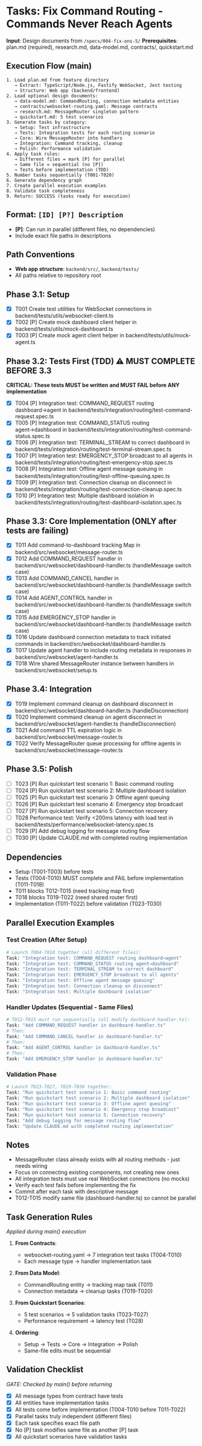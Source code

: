 # Tasks: Fix Command Routing - Commands Never Reach Agents

**Input**: Design documents from `/specs/004-fix-ons-5/`
**Prerequisites**: plan.md (required), research.md, data-model.md, contracts/, quickstart.md

## Execution Flow (main)
```
1. Load plan.md from feature directory
   → Extract: TypeScript/Node.js, Fastify WebSocket, Jest testing
   → Structure: Web app (backend/frontend)
2. Load optional design documents:
   → data-model.md: CommandRouting, connection metadata entities
   → contracts/websocket-routing.yaml: Message contracts
   → research.md: MessageRouter singleton pattern
   → quickstart.md: 5 test scenarios
3. Generate tasks by category:
   → Setup: Test infrastructure
   → Tests: Integration tests for each routing scenario
   → Core: Wire MessageRouter into handlers
   → Integration: Command tracking, cleanup
   → Polish: Performance validation
4. Apply task rules:
   → Different files = mark [P] for parallel
   → Same file = sequential (no [P])
   → Tests before implementation (TDD)
5. Number tasks sequentially (T001-T020)
6. Generate dependency graph
7. Create parallel execution examples
8. Validate task completeness
9. Return: SUCCESS (tasks ready for execution)
```

## Format: `[ID] [P?] Description`
- **[P]**: Can run in parallel (different files, no dependencies)
- Include exact file paths in descriptions

## Path Conventions
- **Web app structure**: `backend/src/`, `backend/tests/`
- All paths relative to repository root

## Phase 3.1: Setup
- [x] T001 Create test utilities for WebSocket connections in backend/tests/utils/websocket-client.ts
- [x] T002 [P] Create mock dashboard client helper in backend/tests/utils/mock-dashboard.ts
- [x] T003 [P] Create mock agent client helper in backend/tests/utils/mock-agent.ts

## Phase 3.2: Tests First (TDD) ⚠️ MUST COMPLETE BEFORE 3.3
**CRITICAL: These tests MUST be written and MUST FAIL before ANY implementation**
- [x] T004 [P] Integration test: COMMAND_REQUEST routing dashboard→agent in backend/tests/integration/routing/test-command-request.spec.ts
- [x] T005 [P] Integration test: COMMAND_STATUS routing agent→dashboard in backend/tests/integration/routing/test-command-status.spec.ts
- [x] T006 [P] Integration test: TERMINAL_STREAM to correct dashboard in backend/tests/integration/routing/test-terminal-stream.spec.ts
- [x] T007 [P] Integration test: EMERGENCY_STOP broadcast to all agents in backend/tests/integration/routing/test-emergency-stop.spec.ts
- [x] T008 [P] Integration test: Offline agent message queuing in backend/tests/integration/routing/test-offline-queuing.spec.ts
- [x] T009 [P] Integration test: Connection cleanup on disconnect in backend/tests/integration/routing/test-connection-cleanup.spec.ts
- [x] T010 [P] Integration test: Multiple dashboard isolation in backend/tests/integration/routing/test-dashboard-isolation.spec.ts

## Phase 3.3: Core Implementation (ONLY after tests are failing)
- [x] T011 Add command-to-dashboard tracking Map in backend/src/websocket/message-router.ts
- [x] T012 Add COMMAND_REQUEST handler in backend/src/websocket/dashboard-handler.ts (handleMessage switch case)
- [x] T013 Add COMMAND_CANCEL handler in backend/src/websocket/dashboard-handler.ts (handleMessage switch case)
- [x] T014 Add AGENT_CONTROL handler in backend/src/websocket/dashboard-handler.ts (handleMessage switch case)
- [x] T015 Add EMERGENCY_STOP handler in backend/src/websocket/dashboard-handler.ts (handleMessage switch case)
- [x] T016 Update dashboard connection metadata to track initiated commands in backend/src/websocket/dashboard-handler.ts
- [x] T017 Update agent handler to include routing metadata in responses in backend/src/websocket/agent-handler.ts
- [x] T018 Wire shared MessageRouter instance between handlers in backend/src/websocket/setup.ts

## Phase 3.4: Integration
- [x] T019 Implement command cleanup on dashboard disconnect in backend/src/websocket/dashboard-handler.ts (handleDisconnection)
- [x] T020 Implement command cleanup on agent disconnect in backend/src/websocket/agent-handler.ts (handleDisconnection)
- [x] T021 Add command TTL expiration logic in backend/src/websocket/message-router.ts
- [x] T022 Verify MessageRouter queue processing for offline agents in backend/src/websocket/message-router.ts

## Phase 3.5: Polish
- [ ] T023 [P] Run quickstart test scenario 1: Basic command routing
- [ ] T024 [P] Run quickstart test scenario 2: Multiple dashboard isolation
- [ ] T025 [P] Run quickstart test scenario 3: Offline agent queuing
- [ ] T026 [P] Run quickstart test scenario 4: Emergency stop broadcast
- [ ] T027 [P] Run quickstart test scenario 5: Connection recovery
- [ ] T028 Performance test: Verify <200ms latency with load test in backend/tests/performance/websocket-latency.spec.ts
- [ ] T029 [P] Add debug logging for message routing flow
- [ ] T030 [P] Update CLAUDE.md with completed routing implementation

## Dependencies
- Setup (T001-T003) before tests
- Tests (T004-T010) MUST complete and FAIL before implementation (T011-T018)
- T011 blocks T012-T015 (need tracking map first)
- T018 blocks T019-T022 (need shared router first)
- Implementation (T011-T022) before validation (T023-T030)

## Parallel Execution Examples

### Test Creation (After Setup)
```bash
# Launch T004-T010 together (all different files):
Task: "Integration test: COMMAND_REQUEST routing dashboard→agent"
Task: "Integration test: COMMAND_STATUS routing agent→dashboard"
Task: "Integration test: TERMINAL_STREAM to correct dashboard"
Task: "Integration test: EMERGENCY_STOP broadcast to all agents"
Task: "Integration test: Offline agent message queuing"
Task: "Integration test: Connection cleanup on disconnect"
Task: "Integration test: Multiple dashboard isolation"
```

### Handler Updates (Sequential - Same Files)
```bash
# T012-T015 must run sequentially (all modify dashboard-handler.ts):
Task: "Add COMMAND_REQUEST handler in dashboard-handler.ts"
# Then:
Task: "Add COMMAND_CANCEL handler in dashboard-handler.ts"
# Then:
Task: "Add AGENT_CONTROL handler in dashboard-handler.ts"
# Then:
Task: "Add EMERGENCY_STOP handler in dashboard-handler.ts"
```

### Validation Phase
```bash
# Launch T023-T027, T029-T030 together:
Task: "Run quickstart test scenario 1: Basic command routing"
Task: "Run quickstart test scenario 2: Multiple dashboard isolation"
Task: "Run quickstart test scenario 3: Offline agent queuing"
Task: "Run quickstart test scenario 4: Emergency stop broadcast"
Task: "Run quickstart test scenario 5: Connection recovery"
Task: "Add debug logging for message routing flow"
Task: "Update CLAUDE.md with completed routing implementation"
```

## Notes
- MessageRouter class already exists with all routing methods - just needs wiring
- Focus on connecting existing components, not creating new ones
- All integration tests must use real WebSocket connections (no mocks)
- Verify each test fails before implementing the fix
- Commit after each task with descriptive message
- T012-T015 modify same file (dashboard-handler.ts) so cannot be parallel

## Task Generation Rules
*Applied during main() execution*

1. **From Contracts**:
   - websocket-routing.yaml → 7 integration test tasks (T004-T010)
   - Each message type → handler implementation task

2. **From Data Model**:
   - CommandRouting entity → tracking map task (T011)
   - Connection metadata → cleanup tasks (T019-T020)

3. **From Quickstart Scenarios**:
   - 5 test scenarios → 5 validation tasks (T023-T027)
   - Performance requirement → latency test (T028)

4. **Ordering**:
   - Setup → Tests → Core → Integration → Polish
   - Same-file edits must be sequential

## Validation Checklist
*GATE: Checked by main() before returning*

- [x] All message types from contract have tests
- [x] All entities have implementation tasks
- [x] All tests come before implementation (T004-T010 before T011-T022)
- [x] Parallel tasks truly independent (different files)
- [x] Each task specifies exact file path
- [x] No [P] task modifies same file as another [P] task
- [x] All quickstart scenarios have validation tasks